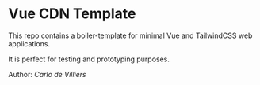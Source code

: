 # Vue CDN Template

This repo contains a boiler-template for minimal Vue and TailwindCSS web applications.

It is perfect for testing and prototyping purposes.

Author: *Carlo de Villiers*
